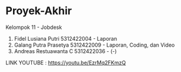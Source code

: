 # Proyek-Akhir
Kelompok 11 - Jobdesk
1. Fidel Lusiana Putri    5312422004 - Laporan
2. Galang Putra Prasetya  5312422009 - Laporan, Coding, dan Video
3. Andreas Restuawanta C  5312422036 - (-)

LINK YOUTUBE : https://youtu.be/EzrMq2FKmzQ

